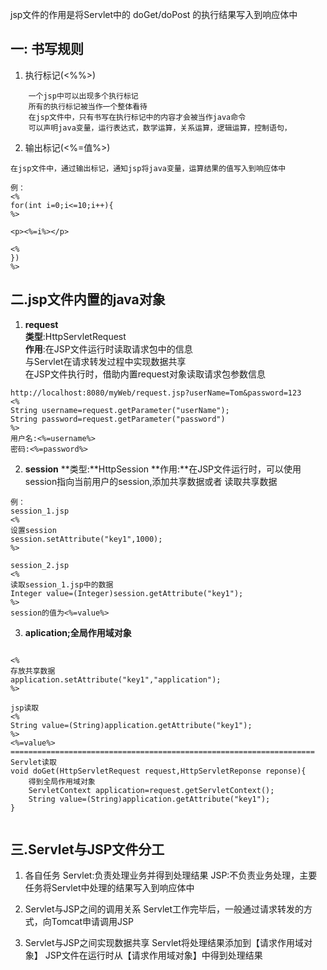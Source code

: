 jsp文件的作用是将Servlet中的 doGet/doPost 的执行结果写入到响应体中
## 一: 书写规则

1. 执行标记(<%%>)
```
    一个jsp中可以出现多个执行标记
    所有的执行标记被当作一个整体看待
    在jsp文件中，只有书写在执行标记中的内容才会被当作java命令
    可以声明java变量，运行表达式，数学运算，关系运算，逻辑运算，控制语句，
```
2. 输出标记(<%=值%>)
```
在jsp文件中，通过输出标记，通知jsp将java变量，运算结果的值写入到响应体中

```
```
例：
<%
for(int i=0;i<=10;i++){
%>

<p><%=i%></p>

<%
})
%>
```


## 二.jsp文件内置的java对象
1. **request**   
**类型**:HttpServletRequest  
**作用**:在JSP文件运行时读取请求包中的信息  
        与Servlet在请求转发过程中实现数据共享  
在JSP文件执行时，借助内置request对象读取请求包参数信息
```
http://localhost:8080/myWeb/request.jsp?userName=Tom&password=123
<%
String username=request.getParameter("userName");
String password=request.getParameter("password")
%>
用户名:<%=username%>
密码:<%=password%>
```
2. **session**
**类型:**HttpSession
**作用:**在JSP文件运行时，可以使用session指向当前用户的session,添加共享数据或者 读取共享数据
```
例：
session_1.jsp
<%
设置session
session.setAttribute("key1",1000);
%>

session_2.jsp
<%
读取session_1.jsp中的数据
Integer value=(Integer)session.getAttribute("key1");
%>
session的值为<%=value%>

```

3. **aplication;全局作用域对象**
```

<%
存放共享数据
application.setAttribute("key1","application");
%>

jsp读取
<%
String value=(String)application.getAttribute("key1");
%>
<%=value%>
====================================================================
Servlet读取
void doGet(HttpServletRequest request,HttpServletReponse reponse){
    得到全局作用域对象
    ServletContext application=request.getServletContext();
    String value=(String)application.getAttribute("key1");
}


```

## 三.Servlet与JSP文件分工
1. 各自任务
    Servlet:负责处理业务并得到处理结果
    JSP:不负责业务处理，主要任务将Servlet中处理的结果写入到响应体中

2. Servlet与JSP之间的调用关系
Servlet工作完毕后，一般通过请求转发的方式，向Tomcat申请调用JSP

3. Servlet与JSP之间实现数据共享
Servlet将处理结果添加到【请求作用域对象】
JSP文件在运行时从【请求作用域对象】中得到处理结果


## 


